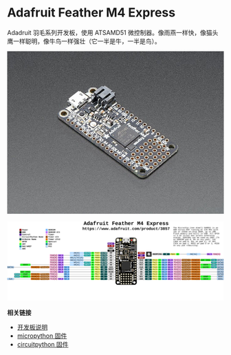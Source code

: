 # Adafruit Feather M4 Express

Adadruit 羽毛系列开发板，使用 ATSAMD51 微控制器。像雨燕一样快，像猫头鹰一样聪明，像牛鸟一样强壮（它一半是牛，一半是鸟）。

![](feather_m4_express.jpg)

![](feather_m4_express_pinout.png)


**相关链接**

- [开发板说明](https://learn.adafruit.com/adafruit-feather-m4-express-atsamd51)
- [micropython 固件](https://micropython.org/download/ADAFRUIT_FEATHER_M4_EXPRESS/)
- [circuitpython 固件](https://circuitpython.org/board/feather_m4_express/)
